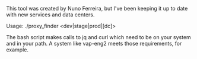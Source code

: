 This tool was created by Nuno Ferreira, but I've been keeping it up to date with new services and data centers.

Usage: ./proxy_finder <dev|stage|prod|[dc]>

The bash script makes calls to jq and curl which need to be on your system and in your path.  A system like vap-eng2 meets those requirements, for example.